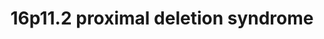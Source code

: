 ---
annotations:
- type: Disease Ontology
  value: chromosome 16p11.2 deletion syndrome
- type: Pathway Ontology
  value: disease pathway
- type: Disease Ontology
  value: genetic disease
authors:
- Fehrhart
- Khanspers
- Egonw
communities:
- RareDiseases
description: '16p11.2 proximal deletion syndrome is a rare genetic disorder (copy
  number variation) caused by a deletion in the region of chromosome 16 from 29,592,751
  to 30,190,593 bp (GRCh37). The breakpoints are from: Dell''Edera 2018 PMID: 29609622.'
last-edited: 2021-03-11
organisms:
- Homo sapiens
redirect_from:
- /index.php/Pathway:WP4949
- /instance/WP4949
schema-jsonld:
- '@context': https://schema.org/
  '@id': https://wikipathways.github.io/pathways/WP4949.html
  '@type': Dataset
  creator:
    '@type': Organization
    name: WikiPathways
  description: '16p11.2 proximal deletion syndrome is a rare genetic disorder (copy
    number variation) caused by a deletion in the region of chromosome 16 from 29,592,751
    to 30,190,593 bp (GRCh37). The breakpoints are from: Dell''Edera 2018 PMID: 29609622.'
  keywords:
  - T-complex
  - ''
  - Diacylglycerol
  - coenzyme A(4−)
  - PPP4R3A
  - 'Neurotransmitter '
  - 'Chaperonin-containing '
  - TMEM219
  - Histone modifications
  - BPTF
  - SPN
  - CO2
  - KCTD13
  - PPP4R3C
  - PPP2CA
  - N-arachidonoyl-1-oleoyl-sn-
  - icosanoyl-CoA(4−)
  - lysophosphatidylcholine O-16:0/0:0
  - 'Apoptosis '
  - N-octadecanoylsphingosine
  - PCNA
  - ESR1
  - TCP1
  - 5-phospho-α-D-ribose 1-diphosphate
  - Clathrin-mediated endocytosis
  - PPP4R2
  - PPP2R5D
  - PPP2R1A
  - TBX6
  - CCT6A
  - TRAF2
  - UNC13A
  - 1-phosphatidyl-1D-myo-inositol(1−)
  - choline alfoscerate
  - 1-hexadecanoyl-sn-glycero-3-phosphocholine
  - MSN
  - 1-(1Z-octadecenyl)-sn-glycero-3-phospho-
  - D-glyceraldehyde 3-phosphate(2−)
  - TLCD3B
  - PAXIP1
  - PRRT2
  - Phosphoprotein
  - CCT8
  - Ca2+
  - N-icosanoylsphingosine
  - ASPHD1
  - anandamide
  - IGBP1
  - quinolinate
  - release cycle
  - Histone
  - hexadecanoate
  - NR3C1
  - MAPK cascade
  - diphosphate(3−)
  - MAZ
  - ZG16
  - N,1-dioleoyl-sn-glycero-
  - PPP2CB
  - PPARG
  - SLC7A5P1
  - MAP2K3
  - Actin
  - 1-oleoyl-sn-glycero-3-phosphate(2−)
  - CCT5
  - INO80 complex
  - FIMP
  - hsa-mir-3680-2
  - NFKB1
  - Sodium molybdate
  - glycerone phosphate(2−)
  - IGFBP3
  - UNC13B
  - sphingosine(1+)
  - stearoyl-CoA(4−)
  - TRAF6
  - β-D-fructofuranose 1,6-bisphosphate(4−)
  - Glucocorticoid receptor pathway
  - CCDC6
  - palmitoyl-CoA(4−)
  - PPP4R3B
  - 1-(1Z-octadecenyl)-sn-glycero-3-phosphate(2−)
  - PAGR1
  - N-hexadecanoylsphingosine
  - MAPK3
  - KMT2C
  - PPP4R1
  - H+
  - CCT2
  - CCT6B
  - H2O
  - 3-phosphoethanolamine(1−)
  - RN7SKP127
  - MVP
  - DOC2A
  - HIRIP3
  - YPEL3
  - DNA replication
  - HIRA
  - cytidine 5'-monophosphate(2−)
  - GDPD3
  - Oncogene Induced Senescence
  - TAOK2
  - Synaptic vesicle release
  - CA5AP1
  - CDIPTOSP
  - Glycolysis and Gluconeogenesis
  - (N-hexadecanoyl)ethanolamine(1−)
  - Nucleotide Excision Repair
  - HDAC3
  - EZR
  - 22q11.2 DS pathway
  - SMG1P2
  - QPRT
  - KMT2D
  - INO80E
  - phthalic acid
  - N-palmitoyl-1-oleoyl-sn-glycero-
  - choline
  - nicotinate β-D-ribonucleotide
  - CCT4
  - palmitoyl ethanolamide
  - CCT7
  - CCT3
  - DNA Mismatch Repair
  - REL
  - myo-inositol
  - 1-hexadecyl-sn-glycero-3-phosphate(2−)
  - CASP8
  - CDP-diacylglycerol(2−)
  - Phosphatase 4 complex
  - NAD+ biosynthesis
  - KIF22
  - MAB21L4
  - oleoyl ethanolamide
  - 1-palmitoyl-sn-glycerol 3-phosphate(2−)
  - PTEN
  - PPP4C
  - SEZ6L2
  - TP53
  - CORO1A
  - ALDOA
  - MAP2K6
  - PPP4R4
  - PARP4
  - CDIPT
  - SIAH1
  - glycero-3-phosphoethanolamine(1−)
  license: CC0
  name: 16p11.2 proximal deletion syndrome
seo: CreativeWork
title: 16p11.2 proximal deletion syndrome
wpid: WP4949
---